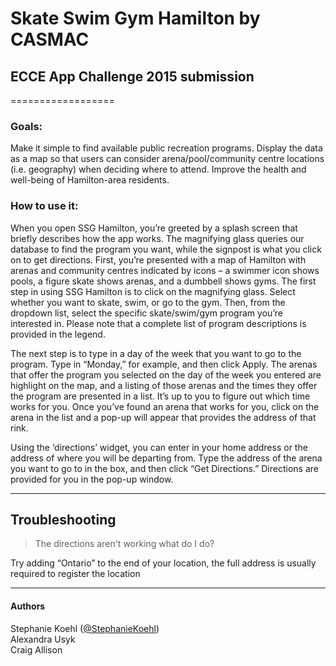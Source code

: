 Skate Swim Gym Hamilton by CASMAC
==================
## ECCE App Challenge 2015 submission
==================

### Goals:
Make it simple to find available public recreation programs.
Display the data as a map so that users can consider arena/pool/community centre locations (i.e. geography) when deciding where to attend.
Improve the health and well-being of Hamilton-area residents.

### How to use it:
When you open SSG Hamilton, you’re greeted by a splash screen that briefly describes how the app works. The magnifying glass queries our database to find the program you want, while the signpost is what you click on to get directions. First, you’re presented with a map of Hamilton with arenas and community centres indicated by icons – a swimmer icon shows pools, a figure skate shows arenas, and a dumbbell shows gyms. The first step in using SSG Hamilton is to click on the magnifying glass. Select whether you want to skate, swim, or go to the gym. Then, from the dropdown list, select the specific skate/swim/gym program you’re interested in. Please note that a complete list of program descriptions is provided in the legend. 

The next step is to type in a day of the week that you want to go to the program. Type in “Monday,” for example, and then click Apply. The arenas that offer the program you selected on the day of the week you entered are highlight on the map, and a listing of those arenas and the times they offer the program are presented in a list. It’s up to you to figure out which time works for you. Once you’ve found an arena that works for you, click on the arena in the list and a pop-up will appear that provides the address of that rink. 

Using the ‘directions’ widget, you can enter in your home address or the address of where you will be departing from. Type the address of the arena you want to go to in the box, and then click “Get Directions.” Directions are provided for you in the pop-up window. 

---

## Troubleshooting
> The directions aren't working what do I do?

Try adding “Ontario” to the end of your location, the full address is usually required to register the location

---
#### Authors
Stephanie Koehl ([@StephanieKoehl](https://github.com/StephanieKoehl)) <br />
Alexandra Usyk <br />
Craig Allison <br />
